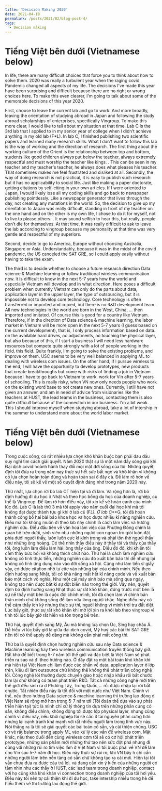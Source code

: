 ```yaml
---
title: 'Decision Making 2020'
date: 2021-04-18
permalink: /posts/2021/02/blog-post-4/
tags:
  - Decision mâking
---
```

Tiếng Việt bên dưới (Vietnamese below)
======
In life, there are many difficult choices that force you to think about how to solve them. 2020 was really a turbulent year when the raging covid Pandemic changed all aspects of my life. The decisions I've made this year have been surprising and difficult because there are no right or wrong choices here. To make this even clearer, I'm going to talk about some of the memorable decisions of this year 2020.

First, choose to leave the current lab and go to work. And more broadly, leaving the orientation of studying abroad in Japan and following the study abroad scholarships of enterprises, specifically Vingroup. To make this more clear, I would like to tell about my situation at that time. Lab C is the 3rd lab that I applied to in my senior year of college when I didn't achieve anything in my old lab (F*L). In lab C, I finished publishing two scientific papers and learned many research skills. What I don't want to follow this lab is the way of working and the direction of research. The first thing about the working culture of the Orient is the relationship between top and bottom, students like good children always put below the teacher, always extremely respectful and must worship the teacher like kings. . This can be seen in my teacher and my teacher's teacher, he always does what pleases his teacher. That sometimes makes me feel frustrated and disliked at all. Secondly, the way of doing research is not practical, it is easy to publish such research but it has no applicability to social life. Just like making a paper doctorate, getting citations by self-citing in your own articles. If I were oriented to Japan, I would likely lose all my coding skills and go back to newspaper publishing pointlessly. Like a newspaper generator that lives through the day, not creating any mutations in the world. So, the decision to give up my orientation to Japan was really difficult, standing in front of my teacher on the one hand and on the other is my own life, I chose to do it for myself, not to live to please others. . It may sound selfish to hear this, but really, people don't die for themselves. At that time, it was really difficult to ask to leave the lab according to vingroup because my personality at that time was very gentle and respectful of my superiors.

Second, decide to go to America, Europe without choosing Australia, Singapore or Asia. Understandably, because it was in the midst of the covid pandemic, the US canceled the SAT GRE, so I could apply easily without having to take the exam.

The third is to decide whether to choose a future research direction Data science & Machine learning or follow traditional wireless communication now. It is difficult to know in the next 5-7 years how the world and especially Vietnam will develop and in what direction. Here poses a difficult problem when currently Vietnam can only do the parts about data, application layer in the upper layer, the type of outsourcing, but it is impossible not to develop core technology. Core technology is often transferred or imported and copied, but there is no R&D development team. All new technologies in the world are born in the West, China, ... then imported and imitated. Of course this is good for a country like Vietnam. Therefore, if in the direction of Data science & machine learning, the labor market in Vietnam will be more open in the next 5-7 years (I guess based on the current development), that is, I only process information based on data. on the available hard drives, no adjustments, no touching the physical layer, but also because of this, if I start a business I will need less hardware resources but compete quite strongly with a lot of people working in the field. this field. Quite frankly, I'm going to solve the existing problems, and improve on them. USC seems to be very well balanced in applying ML to dealing with wireless com issues. On the other hand, if I pursue wireless to the end, I will have the opportunity to develop prototypes, new products that create breakthroughs but come with risks of finding a job in Vietnam because I have to go back to Vietnam to work. work for Vin after 5-7 years of schooling. This is really risky, when VN now only needs people who work on the existing word base to not create new ones. Currently, I still have not given an answer, and am in need of advice from visionaries like the teachers at HUST, the lead teams in the business, contacting them is also quite difficult because of the connection in our business. I'm a bit weak. This I should improve myself when studying abroad, take a lot of intership in the summer to understand more about the world labor market.

Tiếng Việt bên dưới (Vietnamese below)
======
Trong cuộc sống, có rất nhiều lựa chọn khó khăn buộc bạn phải đau đầu suy nghĩ tìm cách giải quyết. Năm 2020 thật sự là một năm đầy sóng gió khi Đại dịch covid hoành hành thay đổi mọi mặt đời sống của tôi. Những quyết định tôi đưa ra trong năm nay thực sự hết sức bất ngờ và khó khăn vì không có lựa chọn hoàn toàn đúng và hoàn toàn sai ở đây cả. Để làm rõ hơn về điều này, tôi sẽ kể về một số quyết định đáng nhớ trong năm 2020 này.

Thứ nhất, lựa chọn rời bỏ lab CT hiện tại và đi làm. Và rộng hơn là, rời bỏ định hướng đi du học ở Nhật và theo học bổng du học của doanh nghiệp, cụ thể là Vingroup. Để làm rõ hơn điều này, tôi xin kể về hoàn cảnh của mình lúc đó. Lab C là lab thứ 3 mà tôi apply vào năm cuối đại học khi mà tôi không đạt được thành tựu gì khi ở lab cũ (F*L). Ở lab C***G, tôi đã hoàn thành công bố hai bài báo khoa học và học được nhiều kĩ năng nghiên cứu. Điều mà tôi không muốn đi theo lab này chính là cách làm việc và hướng nghiên cứu. Điều đầu tiên về văn hoá làm việc của Phương Đông chính là quan hệ trên dưới, sinh viên như những người con ngoan trò giỏi luôn đặt phía dưới người thầy, luôn luôn cực kì kính trọng và phải tôn thờ người thầy như những ông hoàng. Có thể nhìn thấy điều này ở thầy tôi và thầy của thầy tôi, ông luôn làm điều làm hài lòng thầy của ông. Điều đó đôi khi khiến tôi cảm thấy bức bối và không thích chút nào. Thứ hai là cách làm nghiên cứu không có tính thực tiễn, những nghiên cứu đó xuất bản báo thì dễ nhưng lại không có tính ứng dụng nào vào đời sống xã hội. Cũng như làm tiến sĩ giấy vậy, có được citation nhờ tự cite vào những bài của chính mình. Nếu theo định hướng sang Nhật, tôi có khả năng mất hết kĩ năng code và về xuất bản báo một cách vô nghĩa. Như một cái máy sinh báo mà sống qua ngày, không tạo nên được bất kì sự đột biến nào trong thế giới. Vậy nên, quyết định bỏ định hướng sang Nhật thực sự rất khó khăn, đứng trước một bên là sự nể thầy một bên là cuộc đời chính mình, tôi đã chọn làm vì chính bản thân mình chứ không sống để làm vừa lòng người khác. Nghe điều này có thể cảm thấy ích kỷ nhưng thực sự thì, người không vì mình trời tru đất diệt. Lúc bấy giờ, thực sự rất khó khăn khi mở lời xin ra khỏi lab theo vingroup vì tính tôi lúc bấy giờ rất hiền và tôn trọng bề trên.

Thứ hai, quyết định sang Mỹ, Âu mà không lưạ chọn Úc, Sing hay châu Á. Dễ hiểu vì lúc bấy giờ là giữa đại dịch covid, Mỹ huỷ các bài thi SAT GRE nên tôi có thể apply dễ dàng mà không cần phải mất công thi.

Thứ ba là quyết định chọn hướng nghiên cứu sau này Data science & Machine learning hay theo wireless communication truyền thống bây giờ. Rất khó để biết trong 5-7 năm tới thế giới và đặc biệt là Việt Nam sẽ phát triển ra sao và đi theo hướng nào. Ở đây đặt ra một bài toán khó khăn khi mà hiện tại Việt Nam chỉ làm được các phần về data, application layer ở lớp trên, kiểu đi làm outsource chứ không thể không thể phát triển công nghệ lõi. Công nghệ lõi thường được chuyển giao hoặc nhập khẩu rồi bắt chước làm lại chứ không có team phát triển R&D. Tất cả những công nghệ mới trên thế giới đều sinh ra ở Phương Tây, Trung Quốc,... rồi được nhập lại rồi bắt chước. Tất nhiên điều này là tốt đổi với một nước như Việt Nam. Chính vì thế, nếu theo hướng Data science & machine learning thì trường lao động ở Việt Nam sẽ rộng mở hơn trong 5-7 năm tới (Tôi đoán thế dựa vào sự phát triển hiện tại) tức là mình chỉ xử lý thông tin dựa trên những phân cứng có sẵn, không điều chỉnh, không động tới được lớp physical layer, nhưng cũng chính vì điều này, nếu khởi nghiệp tôi sẽ cần ít tài nguyên phân cứng hơn nhưng lại cạnh tranh khá mạnh với rất nhiều người làm trong lĩnh vực này. Nói thẳng ra là tôi sẽ giải quyết các bài toán có sẵn, và cải thiện chúng. USC có vẻ rất balance trong apply ML vào xử lý các vấn đề wireless com. Mặt khác, nếu theo đuổi đến cùng wireless cơm tôi sẽ có cơ hội phát triển prototype, những sản phẩm mới những thứ tạo nên sức đột phá nhưng đi cùng với những rủi ro tìm việc làm ở Việt Nam vì tôi buộc phải về VN để làm cho Vin sau 5-7 năm đi học. Điều này thực sự rủi ro, khi VN bây h chỉ cần những người làm trên nền tảng có sẵn chữ không tạo ra cái mới. Hiện tại tôi vẫn chưa đưa ra được câu trả lời, và đang cần xin ý kiến của những người có tầm nhìn như các thầy ở HUST, các lead team trong doanh nghiệp, contact với họ cũng khá khó khăn vì connection trong doanh nghiệp của tôi hơi yếu. Điều này tôi nên tự cái thiện khi đi du học, take intership nhiều trong hè để hiểu thêm về thì trường lao động thế giới.